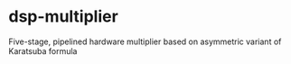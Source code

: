 # dsp-multiplier
Five-stage, pipelined hardware multiplier based on asymmetric variant of Karatsuba formula
